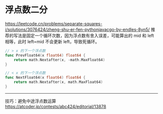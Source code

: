 # 浮点数二分

https://leetcode.cn/problems/separate-squares-i/solutions/3076424/zheng-shu-er-fen-pythonjavacgo-by-endles-8yn5/
推荐的写法是固定一个循环次数，因为浮点数有舍入误差，可能算出的 mid 和 left 相等，此时 left=mid 不会更新 left，导致死循环。

```go
// > x 的下一个浮点数
func PrevFloat64(x float64) float64 {
	return math.Nextafter(x, -math.MaxFloat64)
}

// < x 的下一个浮点数
func NextFloat64(x float64) float64 {
	return math.Nextafter(x, math.MaxFloat64)
}
```

---

技巧：避免中途浮点数运算
https://atcoder.jp/contests/abc424/editorial/13878
